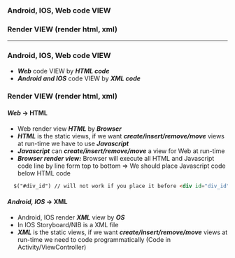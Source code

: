 
### Android, IOS, Web code VIEW
### Render VIEW (render html, xml)
-----------------------------

### Android, IOS, Web code VIEW
  - ***Web*** code VIEW by ***HTML code***
  - ***Android and IOS*** code VIEW by ***XML code***

### Render VIEW (render html, xml)
#### ***Web*** -> HTML
  - Web render view ***HTML*** by ***Browser***
  - ***HTML*** is the static views, if we want ***create/insert/remove/move*** views at run-time we have to use ***Javascript***
  - ***Javascript*** can ***create/insert/remove/move*** a view for Web at run-time
  - ***Browser render view:*** Browser will execute all HTML and Javascript code line by line form top to bottom => We should place Javascript code below HTML code 
  
  ```html
    $("#div_id") // will not work if you place it before <div id="div_id">
  ```
    
#### ***Android, IOS*** -> XML
  - Android, IOS render ***XML*** view by ***OS***
  - In IOS Storyboard/NIB is a XML file
  - ***XML*** is the static views, if we want ***create/insert/remove/move*** views at run-time we need to code programmatically (Code in Activity/ViewController)
